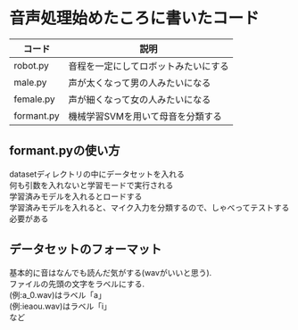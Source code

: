 # 音声処理始めたころに書いたコード

| コード | 説明 |
| ---- | ---- |
| robot.py | 音程を一定にしてロボットみたいにする |
| male.py | 声が太くなって男の人みたいになる |
| female.py | 声が細くなって女の人みたいになる |
| formant.py | 機械学習SVMを用いて母音を分類する |

## formant.pyの使い方  
datasetディレクトリの中にデータセットを入れる  
何も引数を入れないと学習モードで実行される  
学習済みモデルを入れるとロードする  
学習済みモデルを入れると、マイク入力を分類するので、しゃべってテストする必要がある  

## データセットのフォーマット  
基本的に音はなんでも読んだ気がする(wavがいいと思う).  
ファイルの先頭の文字をラベルにする.  
(例:a_0.wav)はラベル「a」  
(例:ieaou.wav)はラベル「i」  
など  
